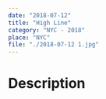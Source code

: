 ```yaml
---
date: "2018-07-12"
title: "High Line"
category: "NYC - 2018"
place: "NYC"
file: "./2018-07-12 1.jpg"
---
```

# Description
